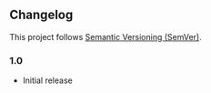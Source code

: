 ## Changelog

This project follows [Semantic Versioning (SemVer)](https://semver.org/spec/v2.0.0.html).

### 1.0

- Initial release
